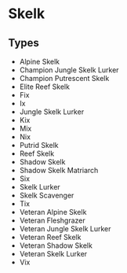 # Skelk
## Types
* Alpine Skelk
* Champion Jungle Skelk Lurker
* Champion Putrescent Skelk
* Elite Reef Skelk
* Fix
* Ix
* Jungle Skelk Lurker
* Kix
* Mix
* Nix
* Putrid Skelk
* Reef Skelk
* Shadow Skelk
* Shadow Skelk Matriarch
* Six
* Skelk Lurker
* Skelk Scavenger
* Tix
* Veteran Alpine Skelk
* Veteran Fleshgrazer
* Veteran Jungle Skelk Lurker
* Veteran Reef Skelk
* Veteran Shadow Skelk
* Veteran Skelk Lurker
* Vix
